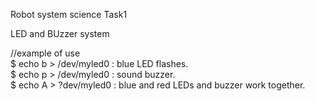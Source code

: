  Robot system science Task1  
 
 LED and BUzzer system  
   
   
 //example of use  
 $ echo b > /dev/myled0  :  blue LED flashes.  
 $ echo p > /dev/myled0  :  sound buzzer.  
 $ echo A > ?dev/myled0  :  blue and red LEDs and buzzer work together. 
